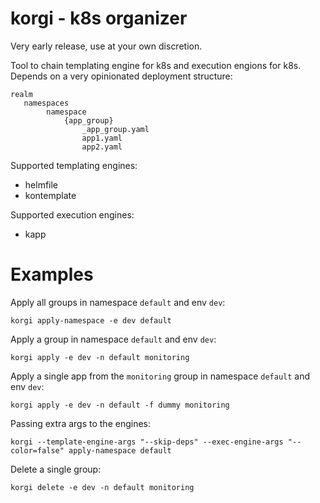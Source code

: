 # korgi - k8s organizer


Very early release, use at your own discretion.

Tool to chain templating engine for k8s and execution engions for k8s. Depends on a very opinionated deployment structure:
```
realm
   namespaces
        namespace
            {app_group}
                _app_group.yaml
                app1.yaml
                app2.yaml
```
Supported templating engines:
- helmfile
- kontemplate

Supported execution engines:
- kapp

# Examples

Apply all groups in namespace `default` and env `dev`:

```
korgi apply-namespace -e dev default
```


Apply a group in namespace `default` and env `dev`:

```
korgi apply -e dev -n default monitoring
```

Apply a single app from the `monitoring` group in namespace `default` and env `dev`:

```
korgi apply -e dev -n default -f dummy monitoring
```

Passing extra args to the engines:

```
korgi --template-engine-args "--skip-deps" --exec-engine-args "--color=false" apply-namespace default
```

Delete a single group:

```
korgi delete -e dev -n default monitoring
```
